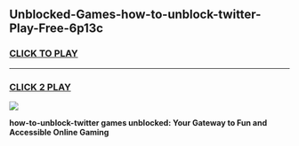 
## Unblocked-Games-how-to-unblock-twitter-Play-Free-6p13c
<h3>
<a href="https://premium76.site?title=how-to-unblock-twitter&ref=18A1">CLICK TO PLAY</a></h3>
<hr>

<h3>
<a href="https://premium76.site?title=how-to-unblock-twitter&ref=18A1">CLICK 2 PLAY</a>
  
</h3>

<a href="https://premium76.site?title=how-to-unblock-twitter&ref=18A1"><img src="https://clearcache.store/games.png"></a>


**how-to-unblock-twitter games unblocked: Your Gateway to Fun and Accessible Online Gaming**
